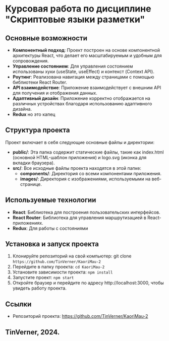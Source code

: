 # Курсовая работа по дисциплине "Скриптовые языки разметки"


## Основные возможности
- **Компонентный подход**: Проект построен на основе компонентной архитектуры React, что делает его масштабируемым и удобным для сопровождения.
- **Управление состоянием**: Для управления состоянием использованы хуки (useState, useEffect) и контекст (Context API).
- **Роутинг**: Реализована навигация между страницами с помощью библиотеки React Router.
- **API взаимодействие**: Приложение взаимодействует с внешним API для получения и отображения данных.
- **Адаптивный дизайн**: Приложение корректно отображается на различных устройствах благодаря использованию адаптивного дизайна.
- **Redux** но это капец

## Структура проекта
Проект включает в себя следующие основные файлы и директории:
- **public/**: Эта папка содержит статические файлы, такие как index.html (основной HTML-шаблон приложения) и logo.svg (иконка для вкладки браузера).
- **src/**: Все исходные файлы проекта находятся в этой папке:
	- **components/**: Директория со всеми компонентами приложения.
	- **images/**: Директория с изображениями, используемыми на веб-странице.

## Используемые технологии
- **React**: Библиотека для построения пользовательских интерфейсов.
- **React Router**: Библиотека для управления маршрутизацией в React-приложениях.
- **Redux**: Для работы с состояниями

## Установка и запуск проекта
1. Клонируйте репозиторий на свой компьютер: git clone `https://github.com/TinVerner/KaoriMau-2`
2. Перейдите в папку проекта: `cd KaoriMau-2`
3. Установите зависимости проекта: `npm install`
4. Запустите проект: `npm start`
5. Откройте браузер и перейдите по адресу http://localhost:3000, чтобы увидеть работу проекта.

## Ссылки
- Репозиторий проекта: https://github.com/TinVerner/KaoriMau-2




## TinVerner, 2024.